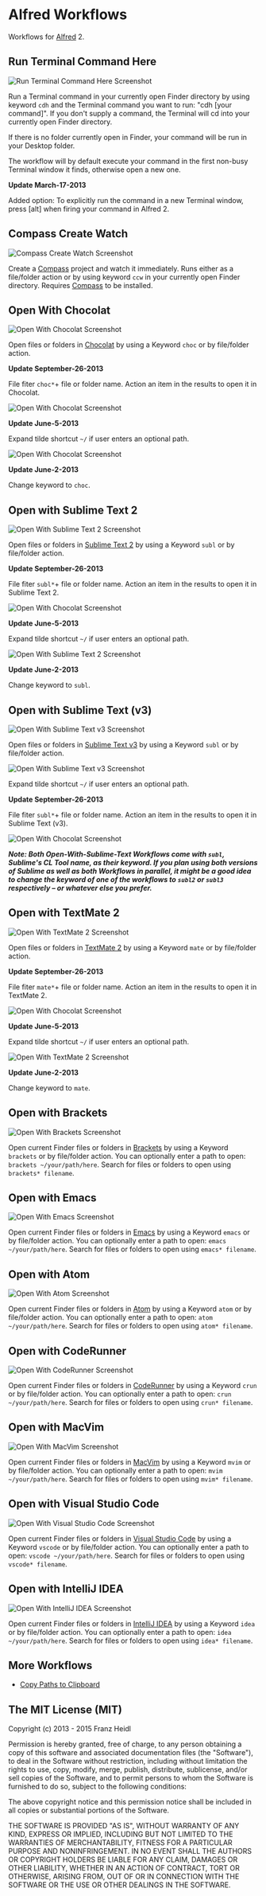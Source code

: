 Alfred Workflows
================
Workflows for [Alfred](http://www.alfredapp.com/) 2.

Run Terminal Command Here
---
![Run Terminal Command Here Screenshot](screenshots/cdh_git-status.png)

Run a Terminal command in your currently open Finder directory by using keyword `cdh` and the Terminal command you want to run: "cdh [your command]". If you don't supply a command, the Terminal will cd into your currently open Finder directory.

If there is no folder currently open in Finder, your command will be run in your Desktop folder.

The workflow will by default execute your command in the first non-busy Terminal window it finds, otherwise open a new one.


**Update March-17-2013**

Added option: To explicitly run the command in a new Terminal window, press [alt] when firing your command in Alfred 2.

Compass Create Watch
---

![Compass Create Watch Screenshot](screenshots/ccw_keyword.png)

Create a [Compass](http://compass-style.org/) project and watch it immediately. Runs either as a file/folder action or by using keyword `ccw` in your currently open Finder directory. Requires [Compass](http://compass-style.org/) to be installed.

Open With Chocolat
---
![Open With Chocolat Screenshot](screenshots/choc.png)

Open files or folders in [Chocolat](http://www.chocolatapp.com) by using a Keyword `choc` or by file/folder action.

**Update September-26-2013**

File fiter `choc*`+ file or folder name. Action an item in the results to open it in Chocolat.

![Open With Chocolat Screenshot](screenshots/choc_filefilter.png)

**Update June-5-2013**

Expand tilde shortcut `~/` if user enters an optional path.

![Open With Chocolat Screenshot](screenshots/choc_path.png)


**Update June-2-2013**

Change keyword to `choc`.

Open with Sublime Text 2
---
![Open With Sublime Text 2 Screenshot](screenshots/subl.png)

Open files or folders in [Sublime Text 2](http://www.sublimetext.com/) by using a Keyword `subl` or by file/folder action.

**Update September-26-2013**

File fiter `subl*`+ file or folder name. Action an item in the results to open it in Sublime Text 2.

![Open With Chocolat Screenshot](screenshots/subl_filefilter.png)

**Update June-5-2013**

Expand tilde shortcut `~/` if user enters an optional path.

![Open With Sublime Text 2 Screenshot](screenshots/subl_path.png)


**Update June-2-2013**

Change keyword to `subl`.


Open with Sublime Text (v3)
---
![Open With Sublime Text v3 Screenshot](screenshots/subl_3.png)

Open files or folders in [Sublime Text v3](http://www.sublimetext.com/3) by using a Keyword `subl` or by file/folder action.

![Open With Sublime Text v3 Screenshot](screenshots/subl_3_path.png)

Expand tilde shortcut `~/` if user enters an optional path.

**Update September-26-2013**

File fiter `subl*`+ file or folder name. Action an item in the results to open it in Sublime Text (v3).

![Open With Chocolat Screenshot](screenshots/subl_filefilter.png)


***Note:
Both Open-With-Sublime-Text Workflows come with `subl`, Sublime's CL Tool name, as their keyword. If you plan using both versions of Sublime as well as both Workflows in parallel, it might be a good idea to change the keyword of one of the workflows to `subl2` or `subl3` respectively – or whatever else you prefer.***


Open with TextMate 2
---
![Open With TextMate 2 Screenshot](screenshots/mate.png)

Open files or folders in [TextMate 2](https://github.com/textmate/textmate) by using a Keyword `mate` or by file/folder action.

**Update September-26-2013**

File fiter `mate*`+ file or folder name. Action an item in the results to open it in TextMate 2.

![Open With Chocolat Screenshot](screenshots/mate_filefilter.png)

**Update June-5-2013**

Expand tilde shortcut `~/` if user enters an optional path.

![Open With TextMate 2 Screenshot](screenshots/mate_path.png)

**Update June-2-2013**

Change keyword to `mate`.


Open with Brackets
---

![Open With Brackets Screenshot](screenshots/brackets.png)

Open current Finder files or folders in [Brackets](http://brackets.io) by using a Keyword `brackets` or by file/folder action. You can optionally enter a path to open: `brackets ~/your/path/here`. Search for files or folders to open using `brackets* filename`.


Open with Emacs
---

![Open With Emacs Screenshot](screenshots/emacs.png)

Open current Finder files or folders in [Emacs](http://emacsformacosx.com) by using a Keyword `emacs` or by file/folder action. You can optionally enter a path to open: `emacs ~/your/path/here`. Search for files or folders to open using `emacs* filename`.


Open with Atom
---

![Open With Atom Screenshot](screenshots/atom.png)

Open current Finder files or folders in [Atom](http://atom.io) by using a Keyword `atom` or by file/folder action. You can optionally enter a path to open: `atom ~/your/path/here`. Search for files or folders to open using `atom* filename`.


Open with CodeRunner
---

![Open With CodeRunner Screenshot](screenshots/crun.png)

Open current Finder files or folders in [CodeRunner](http://krillapps.com/coderunner/) by using a Keyword `crun` or by file/folder action. You can optionally enter a path to open: `crun ~/your/path/here`. Search for files or folders to open using `crun* filename`.

Open with MacVim
---

![Open With MacVim Screenshot](screenshots/mvim.png)

Open current Finder files or folders in [MacVim](https://github.com/b4winckler/macvim) by using a Keyword `mvim` or by file/folder action. You can optionally enter a path to open: `mvim ~/your/path/here`. Search for files or folders to open using `mvim* filename`.


Open with  Visual Studio Code
---

![Open With  Visual Studio Code Screenshot](screenshots/vscode.png)

Open current Finder files or folders in [ Visual Studio Code](https://code.visualstudio.com/) by using a Keyword `vscode` or by file/folder action. You can optionally enter a path to open: `vscode ~/your/path/here`. Search for files or folders to open using `vscode* filename`.


Open with IntelliJ IDEA
---

![Open With IntelliJ IDEA Screenshot](screenshots/intellij_idea.png)

Open current Finder files or folders in [IntelliJ IDEA](https://www.jetbrains.com/idea/) by using a Keyword `idea` or by file/folder action. You can optionally enter a path to open: `idea ~/your/path/here`. Search for files or folders to open using `idea* filename`.


More Workflows
---
* [Copy Paths to Clipboard](http://github.com/franzheidl/copy-paths-to-clipboard)



The MIT License (MIT)
---


Copyright (c) 2013 - 2015 Franz Heidl

Permission is hereby granted, free of charge, to any person obtaining a copy
of this software and associated documentation files (the "Software"), to deal
in the Software without restriction, including without limitation the rights
to use, copy, modify, merge, publish, distribute, sublicense, and/or sell
copies of the Software, and to permit persons to whom the Software is
furnished to do so, subject to the following conditions:

The above copyright notice and this permission notice shall be included in
all copies or substantial portions of the Software.

THE SOFTWARE IS PROVIDED "AS IS", WITHOUT WARRANTY OF ANY KIND, EXPRESS OR
IMPLIED, INCLUDING BUT NOT LIMITED TO THE WARRANTIES OF MERCHANTABILITY,
FITNESS FOR A PARTICULAR PURPOSE AND NONINFRINGEMENT. IN NO EVENT SHALL THE
AUTHORS OR COPYRIGHT HOLDERS BE LIABLE FOR ANY CLAIM, DAMAGES OR OTHER
LIABILITY, WHETHER IN AN ACTION OF CONTRACT, TORT OR OTHERWISE, ARISING FROM,
OUT OF OR IN CONNECTION WITH THE SOFTWARE OR THE USE OR OTHER DEALINGS IN
THE SOFTWARE.
